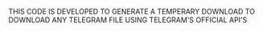THIS CODE IS DEVELOPED TO GENERATE A TEMPERARY DOWNLOAD TO DOWNLOAD ANY TELEGRAM FILE USING TELEGRAM'S OFFICIAL API'S

